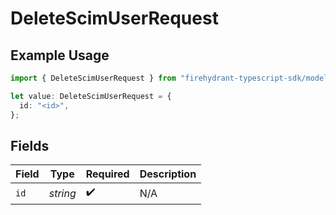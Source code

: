 # DeleteScimUserRequest

## Example Usage

```typescript
import { DeleteScimUserRequest } from "firehydrant-typescript-sdk/models/operations";

let value: DeleteScimUserRequest = {
  id: "<id>",
};
```

## Fields

| Field              | Type               | Required           | Description        |
| ------------------ | ------------------ | ------------------ | ------------------ |
| `id`               | *string*           | :heavy_check_mark: | N/A                |